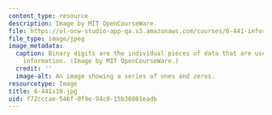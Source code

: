 ```yaml
---
content_type: resource
description: Image by MIT OpenCourseWare.
file: https://ol-ocw-studio-app-qa.s3.amazonaws.com/courses/6-441-information-theory-spring-2010/f72cccae546f0f9e94c015b30801eadb_6-441s10.jpg
file_type: image/jpeg
image_metadata:
  caption: Binary digits are the individual pieces of data that are used to represent
    information. (Image by MIT OpenCourseWare.)
  credit: ''
  image-alt: An image showing a series of ones and zeros.
resourcetype: Image
title: 6-441s10.jpg
uid: f72cccae-546f-0f9e-94c0-15b30801eadb
---
```

